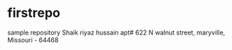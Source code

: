 # firstrepo
sample repository
Shaik riyaz hussain apt# 622 N walnut street, maryville, Missouri - 64468
